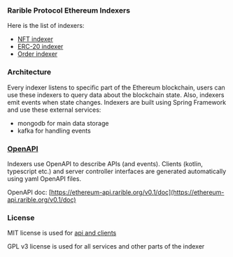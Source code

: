 ### Rarible Protocol Ethereum Indexers

Here is the list of indexers:
- [NFT indexer](./nft)
- [ERC-20 indexer](./erc20)
- [Order indexer](./order)

### Architecture

Every indexer listens to specific part of the Ethereum blockchain, users can use these indexers to query data about the blockchain state. Also, indexers emit events when state changes.
Indexers are built using Spring Framework and use these external services:
- mongodb for main data storage
- kafka for handling events

### [OpenAPI](./api)

Indexers use OpenAPI to describe APIs (and events). Clients (kotlin, typescript etc.) and server controller interfaces are generated automatically using yaml OpenAPI files.

OpenAPI doc: [https://ethereum-api.rarible.org/v0.1/doc](https://ethereum-api.rarible.org/v0.1/doc)

### License

MIT license is used for [api and clients](./api)

GPL v3 license is used for all services and other parts of the indexer